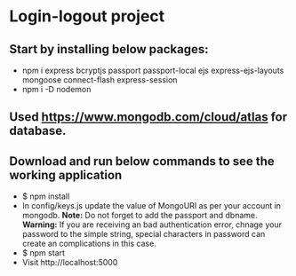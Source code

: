 # Login-logout project

## Start by installing below packages:
- npm i express bcryptjs passport passport-local ejs express-ejs-layouts mongoose connect-flash express-session 
- npm i -D nodemon

## Used https://www.mongodb.com/cloud/atlas for database.


## Download and run below commands to see the working application

- $ npm install
- In config/keys.js update the value of MongoURI as per your account in mongodb. 
**Note:** Do not forget to add the passport and dbname.
**Warning:** If you are receiving an bad authentication error, chnage your password to the simple string, special characters in password can create an complications in this case.
- $ npm start 
- Visit http://localhost:5000

